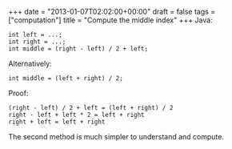 +++
date = "2013-01-07T02:02:00+00:00"
draft = false
tags = ["computation"]
title = "Compute the middle index"
+++
Java:

    int left = ...;
    int right = ...;
    int middle = (right - left) / 2 + left;

Alternatively:

    int middle = (left + right) / 2;

Proof:

    (right - left) / 2 + left = (left + right) / 2
    right - left + left * 2 = left + right
    right + left = left + right

The second method is much simpler to understand and compute.
